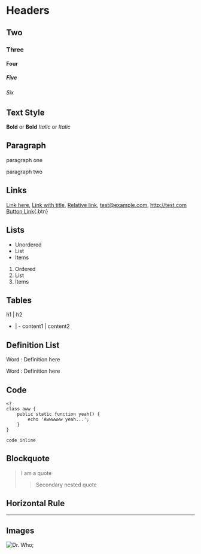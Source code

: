 # Headers
## Two
### Three
#### Four
##### Five
###### Six

## Text Style
**Bold** or __Bold__
*Italic* or _Italic_

## Paragraph
paragraph one

paragraph two

## Links
[Link here](http://example.com),
[Link with title](http://example.com "Here is the title"),
[Relative link](/ "Home"),
<test@example.com>,
<http://test.com>
[Button Link](/){.btn}


## Lists
* Unordered
* List
* Items

1. Ordered
2. List
3. Items

## Tables
h1 | h2
- | -
content1 | content2

## Definition List
Word
:   Definition here

Word
:   Definition here

## Code
~~~ .php
<?
class aww {
	public static function yeah() {
		echo 'Awwwwww yeah...';	
	}
}
~~~

`code inline`


## Blockquote
> I am a quote
> > Secondary nested quote

## Horizontal Rule
* * *

## Images
![Dr. Who](/captcha);
